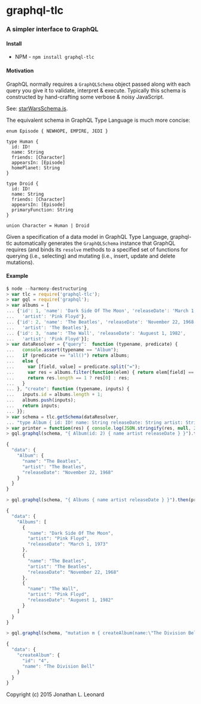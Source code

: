 # graphql-tlc

### A simpler interface to GraphQL

#### Install

* NPM - `npm install graphql-tlc` 

#### Motivation

GraphQL normally requires a `GraphQLSchema` object passed along with each query
you give it to validate, interpret & execute. Typically this schema is constructed
by hand-crafting some verbose & noisy JavaScript.

See: [starWarsSchema.js](https://github.com/graphql/graphql-js/blob/master/src/__tests__/starWarsSchema.js).

The equivalent schema in GraphQL Type Language is much more concise:
```
enum Episode { NEWHOPE, EMPIRE, JEDI }

type Human {
  id: ID!
  name: String
  friends: [Character]
  appearsIn: [Episode]
  homePlanet: String
}

type Droid {
  id: ID!
  name: String
  friends: [Character]
  appearsIn: [Episode]
  primaryFunction: String
}

union Character = Human | Droid
```

Given a specification of a data model in GraphQL Type Language, graphql-tlc automatically
generates the `GraphQLSchema` instance that GraphQL requires (and binds its `resolve` methods
to a specified set of functions for querying (i.e., selecting) and mutating (i.e., insert,
update and delete mutations).

#### Example

```javascript
$ node --harmony-destructuring
> var tlc = require('graphql-tlc');
> var gql = require('graphql');
> var albums = [
... {'id': 1, 'name': 'Dark Side Of The Moon', 'releaseDate': 'March 1, 1973',
...   'artist': 'Pink Floyd'},
... {'id': 2, 'name': 'The Beatles', 'releaseDate': 'November 22, 1968',
...   'artist': 'The Beatles'},
... {'id': 3, 'name': 'The Wall', 'releaseDate': 'Auguest 1, 1982',
...   'artist': 'Pink Floyd'}];
> var dataResolver = {"query":  function (typename, predicate) {
...   console.assert(typename == "Album");
...   if (predicate == "all()") return albums;
...   else {
...     var [field, value] = predicate.split("=");
...     var res = albums.filter(function(elem) { return elem[field] == value; });
...     return res.length == 1 ? res[0] : res;
...   }
... }, "create": function (typename, inputs) {
...   inputs.id = albums.length + 1;
...   albums.push(inputs);
...   return inputs;
... }};
> var schema = tlc.getSchema(dataResolver,
... "type Album { id: ID! name: String releaseDate: String artist: String }");
> var printer = function(res) { console.log(JSON.stringify(res, null, 2)); };
> gql.graphql(schema, "{ Album(id: 2) { name artist releaseDate } }").then(printer);

{
  "data": {
    "Album": {
      "name": "The Beatles",
      "artist": "The Beatles",
      "releaseDate": "November 22, 1968"
    }
  }
}

> gql.graphql(schema, "{ Albums { name artist releaseDate } }").then(printer);

{
  "data": {
    "Albums": [
      {
        "name": "Dark Side Of The Moon",
        "artist": "Pink Floyd",
        "releaseDate": "March 1, 1973"
      },
      {
        "name": "The Beatles",
        "artist": "The Beatles",
        "releaseDate": "November 22, 1968"
      },
      {
        "name": "The Wall",
        "artist": "Pink Floyd",
        "releaseDate": "Auguest 1, 1982"
      }
    ]
  }
}

> gql.graphql(schema, "mutation m { createAlbum(name:\"The Division Bell\", releaseDate: \"March 28, 1994\", artist:\"Pink Floyd\") { id name } }").then(printer);

{
  "data": {
    "createAlbum": {
      "id": "4",
      "name": "The Division Bell"
    }
  }
}

```

Copyright (c) 2015 Jonathan L. Leonard
